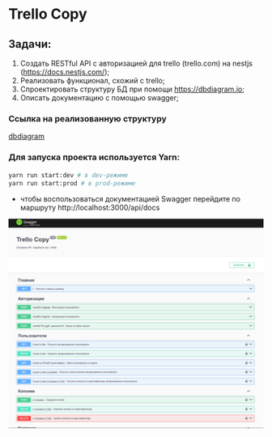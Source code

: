 # Trello Copy

## Задачи:

1. Создать RESTful API с авторизацией для trello (trello.com) на nestjs (https://docs.nestjs.com/);
2. Реализовать функционал, схожий с trello;
3. Спроектировать структуру БД при помощи https://dbdiagram.io;
4. Описать документацию с помощью swagger;

### Ссылка на реализованную структуру

[dbdiagram](https://dbdiagram.io/d/backend-test-task-similar-to-trello-Diagram-66bf763f8b4bb5230e511f1a)

### Для запуска проекта используется Yarn:

```bash
yarn run start:dev # в dev-режиме
yarn run start:prod # в prod-режиме
```

- чтобы воспользоваться документацией Swagger перейдите по маршруту http://localhost:3000/api/docs

![](swagger.png)
